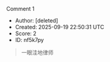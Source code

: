 Comment 1

- Author: [deleted]
- Created: 2025-09-19 22:50:31 UTC
- Score: 2
- ID: nf5k7py

> 一眼洼地律师
